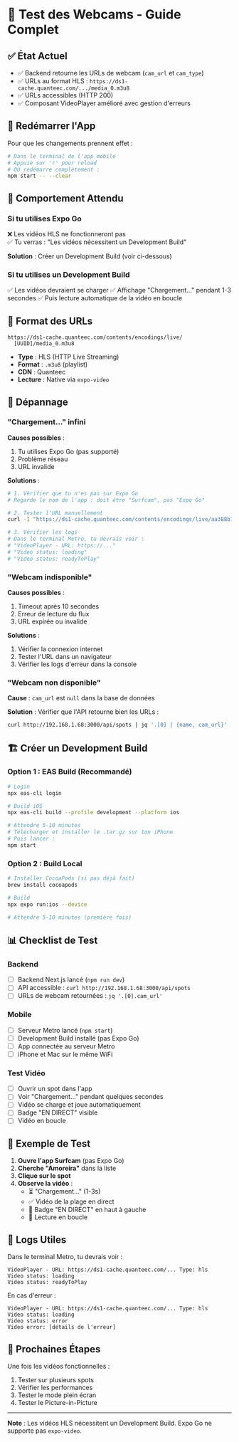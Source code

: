 # 🧪 Test des Webcams - Guide Complet

## ✅ État Actuel

- ✅ Backend retourne les URLs de webcam (`cam_url` et `cam_type`)
- ✅ URLs au format HLS : `https://ds1-cache.quanteec.com/.../media_0.m3u8`
- ✅ URLs accessibles (HTTP 200)
- ✅ Composant VideoPlayer amélioré avec gestion d'erreurs

## 🔄 Redémarrer l'App

Pour que les changements prennent effet :

```bash
# Dans le terminal de l'app mobile
# Appuie sur 'r' pour reload
# OU redémarre complètement :
npm start -- --clear
```

## 📱 Comportement Attendu

### Si tu utilises **Expo Go**
❌ Les vidéos HLS ne fonctionneront pas  
✅ Tu verras : "Les vidéos nécessitent un Development Build"

**Solution** : Créer un Development Build (voir ci-dessous)

### Si tu utilises un **Development Build**
✅ Les vidéos devraient se charger
✅ Affichage "Chargement..." pendant 1-3 secondes
✅ Puis lecture automatique de la vidéo en boucle

## 🎥 Format des URLs

```
https://ds1-cache.quanteec.com/contents/encodings/live/
  [UUID]/media_0.m3u8
```

- **Type** : HLS (HTTP Live Streaming)
- **Format** : `.m3u8` (playlist)
- **CDN** : Quanteec
- **Lecture** : Native via `expo-video`

## 🐛 Dépannage

### "Chargement..." infini

**Causes possibles** :
1. Tu utilises Expo Go (pas supporté)
2. Problème réseau
3. URL invalide

**Solutions** :
```bash
# 1. Vérifier que tu n'es pas sur Expo Go
# Regarde le nom de l'app : doit être "Surfcam", pas "Expo Go"

# 2. Tester l'URL manuellement
curl -I "https://ds1-cache.quanteec.com/contents/encodings/live/aa388b73-3f23-487e-3636-3530-6d61-63-96a0-4228d6fe2505d/media_0.m3u8"

# 3. Vérifier les logs
# Dans le terminal Metro, tu devrais voir :
# "VideoPlayer - URL: https://..."
# "Video status: loading"
# "Video status: readyToPlay"
```

### "Webcam indisponible"

**Causes possibles** :
1. Timeout après 10 secondes
2. Erreur de lecture du flux
3. URL expirée ou invalide

**Solutions** :
1. Vérifier la connexion internet
2. Tester l'URL dans un navigateur
3. Vérifier les logs d'erreur dans la console

### "Webcam non disponible"

**Cause** : `cam_url` est `null` dans la base de données

**Solution** : Vérifier que l'API retourne bien les URLs :
```bash
curl http://192.168.1.68:3000/api/spots | jq '.[0] | {name, cam_url}'
```

## 🏗️ Créer un Development Build

### Option 1 : EAS Build (Recommandé)

```bash
# Login
npx eas-cli login

# Build iOS
npx eas-cli build --profile development --platform ios

# Attendre 5-10 minutes
# Télécharger et installer le .tar.gz sur ton iPhone
# Puis lancer :
npm start
```

### Option 2 : Build Local

```bash
# Installer CocoaPods (si pas déjà fait)
brew install cocoapods

# Build
npx expo run:ios --device

# Attendre 5-10 minutes (première fois)
```

## 📊 Checklist de Test

### Backend
- [ ] Backend Next.js lancé (`npm run dev`)
- [ ] API accessible : `curl http://192.168.1.68:3000/api/spots`
- [ ] URLs de webcam retournées : `jq '.[0].cam_url'`

### Mobile
- [ ] Serveur Metro lancé (`npm start`)
- [ ] Development Build installé (pas Expo Go)
- [ ] App connectée au serveur Metro
- [ ] iPhone et Mac sur le même WiFi

### Test Vidéo
- [ ] Ouvrir un spot dans l'app
- [ ] Voir "Chargement..." pendant quelques secondes
- [ ] Vidéo se charge et joue automatiquement
- [ ] Badge "EN DIRECT" visible
- [ ] Vidéo en boucle

## 🎯 Exemple de Test

1. **Ouvre l'app Surfcam** (pas Expo Go)
2. **Cherche "Amoreira"** dans la liste
3. **Clique sur le spot**
4. **Observe la vidéo** :
   - ⏳ "Chargement..." (1-3s)
   - ✅ Vidéo de la plage en direct
   - 🔴 Badge "EN DIRECT" en haut à gauche
   - 🔄 Lecture en boucle

## 📝 Logs Utiles

Dans le terminal Metro, tu devrais voir :

```
VideoPlayer - URL: https://ds1-cache.quanteec.com/... Type: hls
Video status: loading
Video status: readyToPlay
```

En cas d'erreur :

```
VideoPlayer - URL: https://ds1-cache.quanteec.com/... Type: hls
Video status: loading
Video status: error
Video error: [détails de l'erreur]
```

## 🚀 Prochaines Étapes

Une fois les vidéos fonctionnelles :
1. Tester sur plusieurs spots
2. Vérifier les performances
3. Tester le mode plein écran
4. Tester le Picture-in-Picture

---

**Note** : Les vidéos HLS nécessitent un Development Build. Expo Go ne supporte pas `expo-video`.
